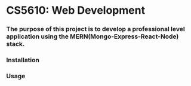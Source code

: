 # CS5610: Web Development

### The purpose of this project is to develop a professional level application using the MERN(Mongo-Express-React-Node) stack.


### Installation

### Usage